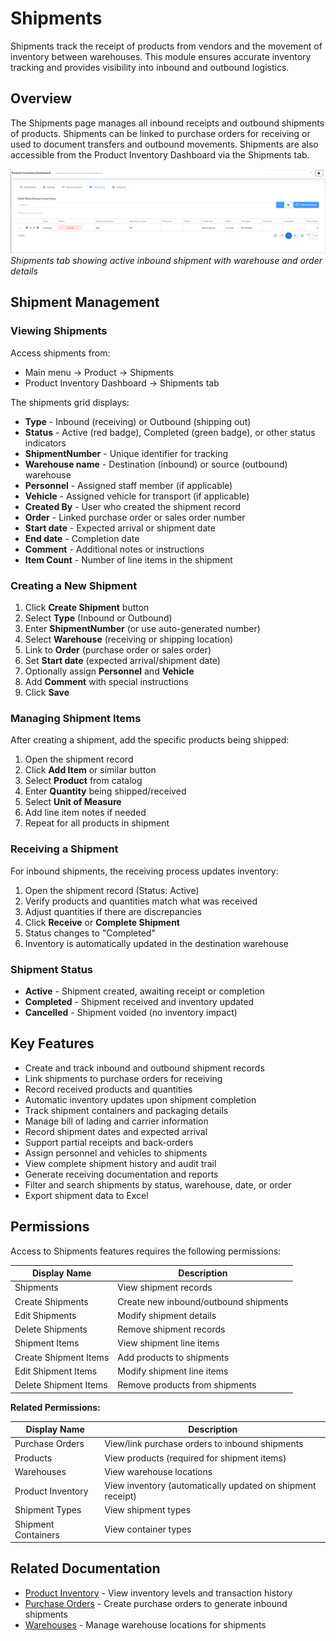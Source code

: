 # Shipments

Shipments track the receipt of products from vendors and the movement of inventory between warehouses. This module ensures accurate inventory tracking and provides visibility into inbound and outbound logistics.

## Overview

The Shipments page manages all inbound receipts and outbound shipments of products. Shipments can be linked to purchase orders for receiving or used to document transfers and outbound movements. Shipments are also accessible from the Product Inventory Dashboard via the Shipments tab.

![Product Inventory Shipments Tab](../images/ProductInventory-Shipments-Tab.PNG)
*Shipments tab showing active inbound shipment with warehouse and order details*

## Shipment Management

### Viewing Shipments

Access shipments from:
* Main menu → Product → Shipments
* Product Inventory Dashboard → Shipments tab

The shipments grid displays:

* **Type** - Inbound (receiving) or Outbound (shipping out)
* **Status** - Active (red badge), Completed (green badge), or other status indicators
* **ShipmentNumber** - Unique identifier for tracking
* **Warehouse name** - Destination (inbound) or source (outbound) warehouse
* **Personnel** - Assigned staff member (if applicable)
* **Vehicle** - Assigned vehicle for transport (if applicable)
* **Created By** - User who created the shipment record
* **Order** - Linked purchase order or sales order number
* **Start date** - Expected arrival or shipment date
* **End date** - Completion date
* **Comment** - Additional notes or instructions
* **Item Count** - Number of line items in the shipment

### Creating a New Shipment

1. Click **Create Shipment** button
2. Select **Type** (Inbound or Outbound)
3. Enter **ShipmentNumber** (or use auto-generated number)
4. Select **Warehouse** (receiving or shipping location)
5. Link to **Order** (purchase order or sales order)
6. Set **Start date** (expected arrival/shipment date)
7. Optionally assign **Personnel** and **Vehicle**
8. Add **Comment** with special instructions
9. Click **Save**

### Managing Shipment Items

After creating a shipment, add the specific products being shipped:

1. Open the shipment record
2. Click **Add Item** or similar button
3. Select **Product** from catalog
4. Enter **Quantity** being shipped/received
5. Select **Unit of Measure**
6. Add line item notes if needed
7. Repeat for all products in shipment

### Receiving a Shipment

For inbound shipments, the receiving process updates inventory:

1. Open the shipment record (Status: Active)
2. Verify products and quantities match what was received
3. Adjust quantities if there are discrepancies
4. Click **Receive** or **Complete Shipment**
5. Status changes to "Completed"
6. Inventory is automatically updated in the destination warehouse

### Shipment Status

* **Active** - Shipment created, awaiting receipt or completion
* **Completed** - Shipment received and inventory updated
* **Cancelled** - Shipment voided (no inventory impact)

## Key Features

* Create and track inbound and outbound shipment records
* Link shipments to purchase orders for receiving
* Record received products and quantities
* Automatic inventory updates upon shipment completion
* Track shipment containers and packaging details
* Manage bill of lading and carrier information
* Record shipment dates and expected arrival
* Support partial receipts and back-orders
* Assign personnel and vehicles to shipments
* View complete shipment history and audit trail
* Generate receiving documentation and reports
* Filter and search shipments by status, warehouse, date, or order
* Export shipment data to Excel

## Permissions

Access to Shipments features requires the following permissions:

| Display Name | Description |
|--------------|-------------|
| Shipments | View shipment records |
| Create Shipments | Create new inbound/outbound shipments |
| Edit Shipments | Modify shipment details |
| Delete Shipments | Remove shipment records |
| Shipment Items | View shipment line items |
| Create Shipment Items | Add products to shipments |
| Edit Shipment Items | Modify shipment line items |
| Delete Shipment Items | Remove products from shipments |

**Related Permissions:**

| Display Name | Description |
|--------------|-------------|
| Purchase Orders | View/link purchase orders to inbound shipments |
| Products | View products (required for shipment items) |
| Warehouses | View warehouse locations |
| Product Inventory | View inventory (automatically updated on shipment receipt) |
| Shipment Types | View shipment types |
| Shipment Containers | View container types |

## Related Documentation

* [Product Inventory](ProductInventory.md) - View inventory levels and transaction history
* [Purchase Orders](PurchaseOrders.md) - Create purchase orders to generate inbound shipments
* [Warehouses](Warehouses.md) - Manage warehouse locations for shipments


